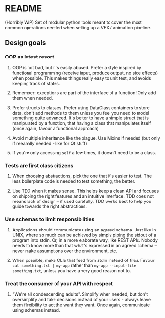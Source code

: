 # README

(Horribly WIP) Set of modular python tools meant to cover the most common operations needed when setting up a VFX / animation pipeline.

## Design goals

### OOP as latest resort

1. OOP is not bad, but it's easily abused.
Prefer a style inspired by functional programming (receive input, produce output, no side effects) when possible. This makes things really easy to unit test, and avoids keeping track of states.

2. Remember: exceptions are part of the interface of a function! Only add them when needed.

3. Prefer structs to classes. Prefer using DataClass containers to store data, don't add methods to them unless you feel you need to model something quite advanced. It's better to have a simple struct that is manipulated by a function, that having a class that manipulates itself (once again, favour a functional approach)

4. Avoid multiple inheritance like the plague. Use Mixins if needed (but only if reeaaally needed - like for Qt stuff)

5. If you're only accessing `self` a few times, it doesn't need to be a class.

### Tests are first class citizens

1. When choosing abstractions, pick the one that it's easier to test. The less boilerplate code is needed to test something, the better.

2. Use TDD when it makes sense. This helps keep a clean API and focuses on shipping the right features and an intuitive interface. TDD does not means lack of design – if used carefully, TDD works best to help you guide towards the right abstractions.

### Use schemas to limit responsibilities

1. Applications should communicate using an agreed schema. Just like in UNIX, where so much can be achieved by simply piping the stdout of a program into stdin. Or, in a more elaborate way, like REST APIs. Nobody needs to know more than that what's expressed in an agreed schema – never make assumptions over the environment, etc.

2. When possible, make CLIs that feed from stdin instead of files. Favour `cat something.txt | my-app` rather than `my-app --input-file something.txt`, unless you have a very good reason not to.


### Treat the consumer of your API with respect

1. "We're all condescending adults". Simplify when needed, but don't oversimplify and take decisions instead of your users - always leave them flexibility to act the want they want. Once again, communicate using schemas instead.
